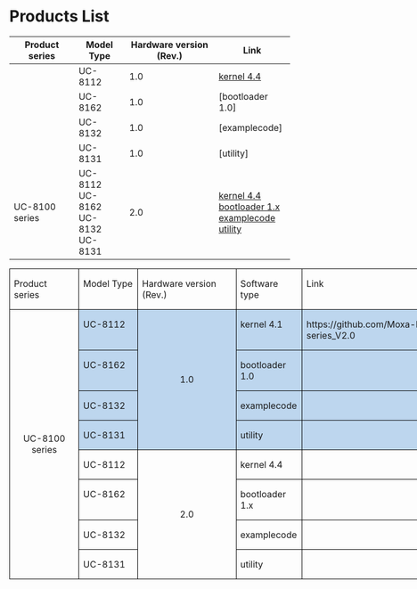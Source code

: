 # Products List
|Product series| Model Type | Hardware version (Rev.)| Link |
|---|---|---|---|
|              | UC-8112|1.0|[kernel 4.4](https://github.com/Moxa-Linux/UC-8100-series_V2.0) |
|              | UC-8162|1.0|[bootloader 1.0]    |
|              | UC-8132|1.0|[examplecode]       |
|              | UC-8131|1.0|[utility]           |
|UC-8100 series| UC-8112 <br>UC-8162<br>UC-8132 <br> UC-8131|2.0|[kernel 4.4](https://github.com/Moxa-Linux/UC-8100-series_V2.0) <br>[bootloader 1.x](https://github.com/Moxa-Linux/BIOS-UC-8200_source_code) <br> [examplecode]()<br> [utility]()   <br>


</head>

<body lang=ZH-TW style='tab-interval:24.0pt;text-justify-trim:punctuation'>

<div class=WordSection1 style='layout-grid:18.0pt'>

<table class=MsoTableGrid border=1 cellspacing=0 cellpadding=0 width=0
 style='width:662.3pt;border-collapse:collapse;border:none;mso-border-alt:solid windowtext .5pt;
 mso-yfti-tbllook:1184;mso-padding-alt:0cm 5.4pt 0cm 5.4pt'>
 <tr style='mso-yfti-irow:0;mso-yfti-firstrow:yes'>
  <td width=120 valign=top style='width:89.8pt;border:solid windowtext 1.0pt;
  mso-border-alt:solid windowtext .5pt;padding:0cm 5.4pt 0cm 5.4pt'>
  <p class=MsoNormal><span lang=EN-US>Product series</span></p>
  </td>
  <td width=100 valign=top style='width:74.75pt;border:solid windowtext 1.0pt;
  border-left:none;mso-border-left-alt:solid windowtext .5pt;mso-border-alt:
  solid windowtext .5pt;padding:0cm 5.4pt 0cm 5.4pt'>
  <p class=MsoNormal><span lang=EN-US>Model Type</span></p>
  </td>
  <td width=180 valign=top style='width:134.95pt;border:solid windowtext 1.0pt;
  border-left:none;mso-border-left-alt:solid windowtext .5pt;mso-border-alt:
  solid windowtext .5pt;padding:0cm 5.4pt 0cm 5.4pt'>
  <p class=MsoNormal><span lang=EN-US>Hardware version (Rev.)</span></p>
  </td>
  <td width=111 valign=top style='width:83.3pt;border:solid windowtext 1.0pt;
  border-left:none;mso-border-left-alt:solid windowtext .5pt;mso-border-alt:
  solid windowtext .5pt;padding:0cm 5.4pt 0cm 5.4pt'>
  <p class=MsoNormal><span lang=EN-US>Software type</span></p>
  </td>
  <td width=373 valign=top style='width:279.5pt;border:solid windowtext 1.0pt;
  border-left:none;mso-border-left-alt:solid windowtext .5pt;mso-border-alt:
  solid windowtext .5pt;padding:0cm 5.4pt 0cm 5.4pt'>
  <p class=MsoNormal><span lang=EN-US>Link</span></p>
  </td>
 </tr>
 <tr style='mso-yfti-irow:1'>
  <td width=120 rowspan=8 style='width:89.8pt;border:solid windowtext 1.0pt;
  border-top:none;mso-border-top-alt:solid windowtext .5pt;mso-border-alt:solid windowtext .5pt;
  padding:0cm 5.4pt 0cm 5.4pt'>
  <p class=MsoNormal align=center style='text-align:center'><span lang=EN-US>UC-8100
  series</span></p>
  </td>
  <td width=100 valign=top style='width:74.75pt;border-top:none;border-left:
  none;border-bottom:solid windowtext 1.0pt;border-right:solid windowtext 1.0pt;
  mso-border-top-alt:solid windowtext .5pt;mso-border-left-alt:solid windowtext .5pt;
  mso-border-alt:solid windowtext .5pt;background:#BDD6EE;mso-background-themecolor:
  accent1;mso-background-themetint:102;padding:0cm 5.4pt 0cm 5.4pt'>
  <p class=MsoNormal><span lang=EN-US>UC-8112</span></p>
  </td>
  <td width=180 rowspan=4 style='width:134.95pt;border-top:none;border-left:
  none;border-bottom:solid windowtext 1.0pt;border-right:solid windowtext 1.0pt;
  mso-border-top-alt:solid windowtext .5pt;mso-border-left-alt:solid windowtext .5pt;
  mso-border-alt:solid windowtext .5pt;background:#BDD6EE;mso-background-themecolor:
  accent1;mso-background-themetint:102;padding:0cm 5.4pt 0cm 5.4pt'>
  <p class=MsoNormal align=center style='text-align:center'><span lang=EN-US>1.0</span></p>
  </td>
  <td width=111 valign=top style='width:83.3pt;border-top:none;border-left:
  none;border-bottom:solid windowtext 1.0pt;border-right:solid windowtext 1.0pt;
  mso-border-top-alt:solid windowtext .5pt;mso-border-left-alt:solid windowtext .5pt;
  mso-border-alt:solid windowtext .5pt;background:#BDD6EE;mso-background-themecolor:
  accent1;mso-background-themetint:102;padding:0cm 5.4pt 0cm 5.4pt'>
  <p class=MsoNormal><span lang=EN-US>kernel 4.1</span></p>
  </td>
  <td width=373 valign=top style='width:279.5pt;border-top:none;border-left:
  none;border-bottom:solid windowtext 1.0pt;border-right:solid windowtext 1.0pt;
  mso-border-top-alt:solid windowtext .5pt;mso-border-left-alt:solid windowtext .5pt;
  mso-border-alt:solid windowtext .5pt;background:#BDD6EE;mso-background-themecolor:
  accent1;mso-background-themetint:102;padding:0cm 5.4pt 0cm 5.4pt'>
  <p class=MsoNormal><span lang=EN-US>https://github.com/Moxa-Linux/UC-8100-series_V2.0</span></p>
  </td>
 </tr>
 <tr style='mso-yfti-irow:2'>
  <td width=100 valign=top style='width:74.75pt;border-top:none;border-left:
  none;border-bottom:solid windowtext 1.0pt;border-right:solid windowtext 1.0pt;
  mso-border-top-alt:solid windowtext .5pt;mso-border-left-alt:solid windowtext .5pt;
  mso-border-alt:solid windowtext .5pt;background:#BDD6EE;mso-background-themecolor:
  accent1;mso-background-themetint:102;padding:0cm 5.4pt 0cm 5.4pt'>
  <p class=MsoNormal><span lang=EN-US>UC-8162</span></p>
  </td>
  <td width=111 valign=top style='width:83.3pt;border-top:none;border-left:
  none;border-bottom:solid windowtext 1.0pt;border-right:solid windowtext 1.0pt;
  mso-border-top-alt:solid windowtext .5pt;mso-border-left-alt:solid windowtext .5pt;
  mso-border-alt:solid windowtext .5pt;background:#BDD6EE;mso-background-themecolor:
  accent1;mso-background-themetint:102;padding:0cm 5.4pt 0cm 5.4pt'>
  <p class=MsoNormal><span lang=EN-US>bootloader 1.0</span></p>
  </td>
  <td width=373 valign=top style='width:279.5pt;border-top:none;border-left:
  none;border-bottom:solid windowtext 1.0pt;border-right:solid windowtext 1.0pt;
  mso-border-top-alt:solid windowtext .5pt;mso-border-left-alt:solid windowtext .5pt;
  mso-border-alt:solid windowtext .5pt;background:#BDD6EE;mso-background-themecolor:
  accent1;mso-background-themetint:102;padding:0cm 5.4pt 0cm 5.4pt'>
  <p class=MsoNormal><span lang=EN-US><o:p>&nbsp;</o:p></span></p>
  </td>
 </tr>
 <tr style='mso-yfti-irow:3'>
  <td width=100 valign=top style='width:74.75pt;border-top:none;border-left:
  none;border-bottom:solid windowtext 1.0pt;border-right:solid windowtext 1.0pt;
  mso-border-top-alt:solid windowtext .5pt;mso-border-left-alt:solid windowtext .5pt;
  mso-border-alt:solid windowtext .5pt;background:#BDD6EE;mso-background-themecolor:
  accent1;mso-background-themetint:102;padding:0cm 5.4pt 0cm 5.4pt'>
  <p class=MsoNormal><span lang=EN-US>UC-8132</span></p>
  </td>
  <td width=111 valign=top style='width:83.3pt;border-top:none;border-left:
  none;border-bottom:solid windowtext 1.0pt;border-right:solid windowtext 1.0pt;
  mso-border-top-alt:solid windowtext .5pt;mso-border-left-alt:solid windowtext .5pt;
  mso-border-alt:solid windowtext .5pt;background:#BDD6EE;mso-background-themecolor:
  accent1;mso-background-themetint:102;padding:0cm 5.4pt 0cm 5.4pt'>
  <p class=MsoNormal><span class=SpellE><span lang=EN-US>examplecode</span></span></p>
  </td>
  <td width=373 valign=top style='width:279.5pt;border-top:none;border-left:
  none;border-bottom:solid windowtext 1.0pt;border-right:solid windowtext 1.0pt;
  mso-border-top-alt:solid windowtext .5pt;mso-border-left-alt:solid windowtext .5pt;
  mso-border-alt:solid windowtext .5pt;background:#BDD6EE;mso-background-themecolor:
  accent1;mso-background-themetint:102;padding:0cm 5.4pt 0cm 5.4pt'>
  <p class=MsoNormal><span lang=EN-US><o:p>&nbsp;</o:p></span></p>
  </td>
 </tr>
 <tr style='mso-yfti-irow:4'>
  <td width=100 valign=top style='width:74.75pt;border-top:none;border-left:
  none;border-bottom:solid windowtext 1.0pt;border-right:solid windowtext 1.0pt;
  mso-border-top-alt:solid windowtext .5pt;mso-border-left-alt:solid windowtext .5pt;
  mso-border-alt:solid windowtext .5pt;background:#BDD6EE;mso-background-themecolor:
  accent1;mso-background-themetint:102;padding:0cm 5.4pt 0cm 5.4pt'>
  <p class=MsoNormal><span lang=EN-US>UC-8131</span></p>
  </td>
  <td width=111 valign=top style='width:83.3pt;border-top:none;border-left:
  none;border-bottom:solid windowtext 1.0pt;border-right:solid windowtext 1.0pt;
  mso-border-top-alt:solid windowtext .5pt;mso-border-left-alt:solid windowtext .5pt;
  mso-border-alt:solid windowtext .5pt;background:#BDD6EE;mso-background-themecolor:
  accent1;mso-background-themetint:102;padding:0cm 5.4pt 0cm 5.4pt'>
  <p class=MsoNormal><span lang=EN-US>utility</span></p>
  </td>
  <td width=373 valign=top style='width:279.5pt;border-top:none;border-left:
  none;border-bottom:solid windowtext 1.0pt;border-right:solid windowtext 1.0pt;
  mso-border-top-alt:solid windowtext .5pt;mso-border-left-alt:solid windowtext .5pt;
  mso-border-alt:solid windowtext .5pt;background:#BDD6EE;mso-background-themecolor:
  accent1;mso-background-themetint:102;padding:0cm 5.4pt 0cm 5.4pt'>
  <p class=MsoNormal><span lang=EN-US><o:p>&nbsp;</o:p></span></p>
  </td>
 </tr>
 <tr style='mso-yfti-irow:5'>
  <td width=100 valign=top style='width:74.75pt;border-top:none;border-left:
  none;border-bottom:solid windowtext 1.0pt;border-right:solid windowtext 1.0pt;
  mso-border-top-alt:solid windowtext .5pt;mso-border-left-alt:solid windowtext .5pt;
  mso-border-alt:solid windowtext .5pt;padding:0cm 5.4pt 0cm 5.4pt'>
  <p class=MsoNormal><span lang=EN-US>UC-8112</span></p>
  </td>
  <td width=180 rowspan=4 style='width:134.95pt;border-top:none;border-left:
  none;border-bottom:solid windowtext 1.0pt;border-right:solid windowtext 1.0pt;
  mso-border-top-alt:solid windowtext .5pt;mso-border-left-alt:solid windowtext .5pt;
  mso-border-alt:solid windowtext .5pt;padding:0cm 5.4pt 0cm 5.4pt'>
  <p class=MsoNormal align=center style='text-align:center'><span lang=EN-US>2.0</span></p>
  </td>
  <td width=111 valign=top style='width:83.3pt;border-top:none;border-left:
  none;border-bottom:solid windowtext 1.0pt;border-right:solid windowtext 1.0pt;
  mso-border-top-alt:solid windowtext .5pt;mso-border-left-alt:solid windowtext .5pt;
  mso-border-alt:solid windowtext .5pt;padding:0cm 5.4pt 0cm 5.4pt'>
  <p class=MsoNormal><span lang=EN-US>kernel 4.4</span></p>
  </td>
  <td width=373 valign=top style='width:279.5pt;border-top:none;border-left:
  none;border-bottom:solid windowtext 1.0pt;border-right:solid windowtext 1.0pt;
  mso-border-top-alt:solid windowtext .5pt;mso-border-left-alt:solid windowtext .5pt;
  mso-border-alt:solid windowtext .5pt;padding:0cm 5.4pt 0cm 5.4pt'>
  <p class=MsoNormal><span lang=EN-US><o:p>&nbsp;</o:p></span></p>
  </td>
 </tr>
 <tr style='mso-yfti-irow:6'>
  <td width=100 valign=top style='width:74.75pt;border-top:none;border-left:
  none;border-bottom:solid windowtext 1.0pt;border-right:solid windowtext 1.0pt;
  mso-border-top-alt:solid windowtext .5pt;mso-border-left-alt:solid windowtext .5pt;
  mso-border-alt:solid windowtext .5pt;padding:0cm 5.4pt 0cm 5.4pt'>
  <p class=MsoNormal><span lang=EN-US>UC-8162</span></p>
  </td>
  <td width=111 valign=top style='width:83.3pt;border-top:none;border-left:
  none;border-bottom:solid windowtext 1.0pt;border-right:solid windowtext 1.0pt;
  mso-border-top-alt:solid windowtext .5pt;mso-border-left-alt:solid windowtext .5pt;
  mso-border-alt:solid windowtext .5pt;padding:0cm 5.4pt 0cm 5.4pt'>
  <p class=MsoNormal><span lang=EN-US>bootloader 1.x</span></p>
  </td>
  <td width=373 valign=top style='width:279.5pt;border-top:none;border-left:
  none;border-bottom:solid windowtext 1.0pt;border-right:solid windowtext 1.0pt;
  mso-border-top-alt:solid windowtext .5pt;mso-border-left-alt:solid windowtext .5pt;
  mso-border-alt:solid windowtext .5pt;padding:0cm 5.4pt 0cm 5.4pt'>
  <p class=MsoNormal><span lang=EN-US><o:p>&nbsp;</o:p></span></p>
  </td>
 </tr>
 <tr style='mso-yfti-irow:7'>
  <td width=100 valign=top style='width:74.75pt;border-top:none;border-left:
  none;border-bottom:solid windowtext 1.0pt;border-right:solid windowtext 1.0pt;
  mso-border-top-alt:solid windowtext .5pt;mso-border-left-alt:solid windowtext .5pt;
  mso-border-alt:solid windowtext .5pt;padding:0cm 5.4pt 0cm 5.4pt'>
  <p class=MsoNormal><span lang=EN-US>UC-8132</span></p>
  </td>
  <td width=111 valign=top style='width:83.3pt;border-top:none;border-left:
  none;border-bottom:solid windowtext 1.0pt;border-right:solid windowtext 1.0pt;
  mso-border-top-alt:solid windowtext .5pt;mso-border-left-alt:solid windowtext .5pt;
  mso-border-alt:solid windowtext .5pt;padding:0cm 5.4pt 0cm 5.4pt'>
  <p class=MsoNormal><span class=SpellE><span lang=EN-US>examplecode</span></span></p>
  </td>
  <td width=373 valign=top style='width:279.5pt;border-top:none;border-left:
  none;border-bottom:solid windowtext 1.0pt;border-right:solid windowtext 1.0pt;
  mso-border-top-alt:solid windowtext .5pt;mso-border-left-alt:solid windowtext .5pt;
  mso-border-alt:solid windowtext .5pt;padding:0cm 5.4pt 0cm 5.4pt'>
  <p class=MsoNormal><span lang=EN-US><o:p>&nbsp;</o:p></span></p>
  </td>
 </tr>
 <tr style='mso-yfti-irow:8;mso-yfti-lastrow:yes'>
  <td width=100 valign=top style='width:74.75pt;border-top:none;border-left:
  none;border-bottom:solid windowtext 1.0pt;border-right:solid windowtext 1.0pt;
  mso-border-top-alt:solid windowtext .5pt;mso-border-left-alt:solid windowtext .5pt;
  mso-border-alt:solid windowtext .5pt;padding:0cm 5.4pt 0cm 5.4pt'>
  <p class=MsoNormal><span lang=EN-US>UC-8131</span></p>
  </td>
  <td width=111 valign=top style='width:83.3pt;border-top:none;border-left:
  none;border-bottom:solid windowtext 1.0pt;border-right:solid windowtext 1.0pt;
  mso-border-top-alt:solid windowtext .5pt;mso-border-left-alt:solid windowtext .5pt;
  mso-border-alt:solid windowtext .5pt;padding:0cm 5.4pt 0cm 5.4pt'>
  <p class=MsoNormal><span lang=EN-US>utility</span></p>
  </td>
  <td width=373 valign=top style='width:279.5pt;border-top:none;border-left:
  none;border-bottom:solid windowtext 1.0pt;border-right:solid windowtext 1.0pt;
  mso-border-top-alt:solid windowtext .5pt;mso-border-left-alt:solid windowtext .5pt;
  mso-border-alt:solid windowtext .5pt;padding:0cm 5.4pt 0cm 5.4pt'>
  <p class=MsoNormal><span lang=EN-US><o:p>&nbsp;</o:p></span></p>
  </td>
 </tr>
</table>

<p class=MsoNormal><span lang=EN-US><o:p>&nbsp;</o:p></span></p>

</div>

</body>

</html>

